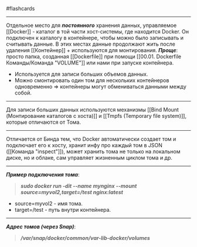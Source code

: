 #flashcards
***
Отдельное место для ***постоянного*** хранения данных, управляемое [[Docker]] - каталог в той части хост-системы, где находится Docker. Он подключен к каталогу в контейнере, чтобы можно было записывать и считывать данные.
В этих местах данные продолжают жить после удаления [[Контейнер]] + используются для монтирования.
	***Проще***: просто папка, созданная [[Dockerfile]] при помощи [[00.01. Dockerfile Команды/Команда "VOLUME"]] или нами при запуске контейнера.
- Используется для записи больших объемов данных.
- Можно смонтировать один том для нескольких контейнеров одновременно => контейнеры могут обмениваться данными между собой.
***
Для записи больших данных используются механизмы [[Bind Mount (Монтирование каталогов с хоста)]] и [[Tmpfs (Temporary file system)]], которые отличаются от Тома.
***
Отличается от Бинда тем, что Docker автоматически создает том и подключает его к хосту, хранит инфу про каждый том в JSON ([[Команда "inspect"]]), может хранить тома не только на локальном диске, но и облаке, сам управляет жизненным циклом тома и др.
***
***Пример подключения тома***:
>***sudo docker run -dit --name mynginx --mount source=myvol2,target=/test nginx:latest***
- source=myvol2 - имя тома.
- target=/test - путь внутри контейнера.
***
***Адрес томов (через Snap)***:
>***/var/snap/docker/common/var-lib-docker/volumes***
<!--SR:!2025-10-25,8,250-->